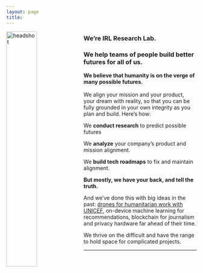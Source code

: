 ```yaml
---
layout: page
title: 
---
```

<img src="/assets/headshot2.jpg" alt="headshot" align="left" style="width:40%" >

### We’re IRL Research Lab. 
### We help teams of people build better futures for all of us.

<!-- We're IRL Research Lab. We work with people. And ideas. And technology. But mainly people. 
 -->
**We believe that humanity is on the verge of many possible futures.**
<br>
<br>
We align your mission and your product, your dream with reality, so that you can be fully grounded in your own integrity as you plan and build. Here’s how:

We **conduct research** to predict possible futures

We **analyze** your company’s product and mission alignment.

We **build tech roadmaps** to fix and maintain alignment.

**But mostly, we have your back, and tell the truth.**

And we’ve done this with big ideas in the past: [drones for humanitarian work with UNICEF](/services), on-device machine learning for recommendations, blockchain for journalism and privacy hardware far ahead of their time. 

We thrive on the difficult and have the range to hold space for complicated projects.


***
